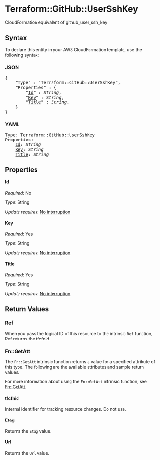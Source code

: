 # Terraform::GitHub::UserSshKey

CloudFormation equivalent of github_user_ssh_key

## Syntax

To declare this entity in your AWS CloudFormation template, use the following syntax:

### JSON

<pre>
{
    "Type" : "Terraform::GitHub::UserSshKey",
    "Properties" : {
        "<a href="#id" title="Id">Id</a>" : <i>String</i>,
        "<a href="#key" title="Key">Key</a>" : <i>String</i>,
        "<a href="#title" title="Title">Title</a>" : <i>String</i>,
    }
}
</pre>

### YAML

<pre>
Type: Terraform::GitHub::UserSshKey
Properties:
    <a href="#id" title="Id">Id</a>: <i>String</i>
    <a href="#key" title="Key">Key</a>: <i>String</i>
    <a href="#title" title="Title">Title</a>: <i>String</i>
</pre>

## Properties

#### Id

_Required_: No

_Type_: String

_Update requires_: [No interruption](https://docs.aws.amazon.com/AWSCloudFormation/latest/UserGuide/using-cfn-updating-stacks-update-behaviors.html#update-no-interrupt)

#### Key

_Required_: Yes

_Type_: String

_Update requires_: [No interruption](https://docs.aws.amazon.com/AWSCloudFormation/latest/UserGuide/using-cfn-updating-stacks-update-behaviors.html#update-no-interrupt)

#### Title

_Required_: Yes

_Type_: String

_Update requires_: [No interruption](https://docs.aws.amazon.com/AWSCloudFormation/latest/UserGuide/using-cfn-updating-stacks-update-behaviors.html#update-no-interrupt)

## Return Values

### Ref

When you pass the logical ID of this resource to the intrinsic `Ref` function, Ref returns the tfcfnid.

### Fn::GetAtt

The `Fn::GetAtt` intrinsic function returns a value for a specified attribute of this type. The following are the available attributes and sample return values.

For more information about using the `Fn::GetAtt` intrinsic function, see [Fn::GetAtt](https://docs.aws.amazon.com/AWSCloudFormation/latest/UserGuide/intrinsic-function-reference-getatt.html).

#### tfcfnid

Internal identifier for tracking resource changes. Do not use.

#### Etag

Returns the <code>Etag</code> value.

#### Url

Returns the <code>Url</code> value.

